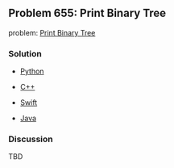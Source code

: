 ## Problem 655: Print Binary Tree

problem: [Print Binary Tree](https://leetcode.com/problems/print-binary-tree/)

### Solution

- [Python](../python/problem655.py)

- [C++](../cpp/problem655.cpp)

- [Swift](../swift/problem655.swift)

- [Java](../java/problem655.java)

### Discussion

TBD

